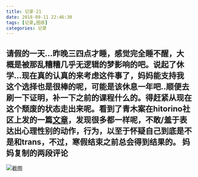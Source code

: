 ```yaml
---
title: 记录-21
date: 2018-09-11 22:46:30
tags: [记录,困惑]
categories: 记录
---
```

请假的一天…昨晚三四点才睡，感觉完全睡不醒，大概是被那乱糟糟几乎无逻辑的梦影响的吧。说起了休学...现在真的认真的来考虑这件事了，妈妈能支持我这个选择也是很棒的呢，可能是该休息一年吧..顺便去刷一下证明，补一下之前的课程什么的。得赶紧从现在这个颓废的状态走出来呢。看到了青木案在hitorino社区上发的一篇[文章](https://forum.hitorino.moe/t/topic/3213“困扰于“真假trans”之间的心路”)，发现很多都一样呢，不敢/羞于表达出心理性别的动作，行为，以至于怀疑自己到底是不是和trans，不过，寒假结束之前总会得到结果的。 
妈妈复制的两段评论
---
![截图](/img/记录21-1.jpg)